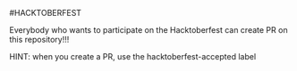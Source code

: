 #HACKTOBERFEST

Everybody who wants to participate on the Hacktoberfest can create PR on this repository!!!

HINT: when you create a PR, use the hacktoberfest-accepted label